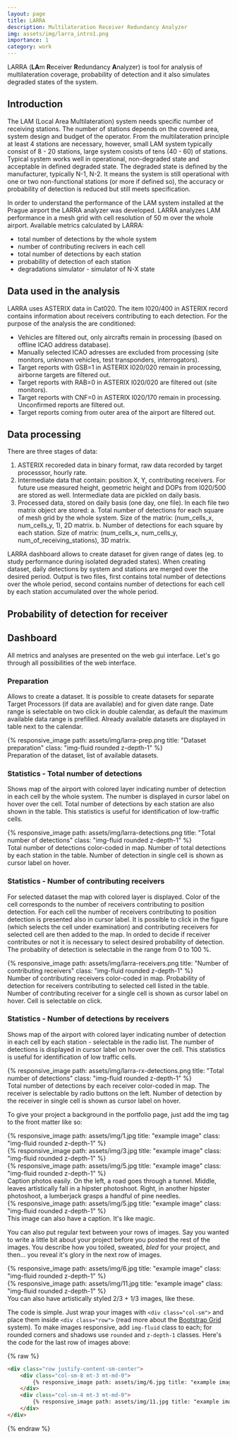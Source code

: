 ```yaml
---
layout: page
title: LARRA
description: Multilateration Receiver Redundancy Analyzer
img: assets/img/larra_intro1.png
importance: 1
category: work
---
```

LARRA (**LA**m **R**eceiver **R**edundancy **A**nalyzer) is tool for analysis of multilateration coverage, probability of detection and it also simulates degraded states of the system.

## Introduction
The LAM (Local Area Multilateration) system needs specific number of receiving stations. The number of stations depends on the covered area, system design and budget of the operator. From the multilateration principle at least 4 stations are necessary, however, small LAM system typically consist of 8 - 20 stations, large system cosists of tens (40 - 60) of stations. Typical system works well in operational, non-degraded state and acceptable in defined degraded state. The degraded state is defined by the manufacturer, typically N-1, N-2. It means the system is still operational with one or two non-functional stations (or more if defined so), the accuracy or probability of detection is reduced but still meets specification.

In order to understand the performance of the LAM system installed at the Prague airport the LARRA analyzer was developed. LARRA analyzes LAM performance in a mesh grid with cell resolution of 50 m over the whole airport. 
Available metrics calculated by LARRA:
  - total number of detections by the whole system
  - number of contributing recivers in each cell
  - total number of detections by each station
  - probability of detection of each station
  - degradations simulator - simulator of N-X state

## Data used in the analysis
LARRA uses ASTERIX data in Cat020. The item I020/400 in ASTERIX record contains information about receivers contributing to each detection. For the purpose of the analysis the are conditioned:
  - Vehicles are filtered out, only aircrafts remain in processing (based on offline ICAO address database).
  - Manually selected ICAO adresses are excluded from processing (site monitors, unknown vehicles, test transponders, interrogators).
  - Target reports with GSB=1 in ASTERIX I020/020 remain in processing, airborne targets are filtered out.
  - Target reports with RAB=0 in ASTERIX I020/020 are filtered out (site monitors).
  - Target reports with CNF=0 in ASTERIX I020/170 remain in processing. Unconfirmed reports are filtered out.
  - Target reports coming from outer area of the airport are filtered out.

## Data processing
There are three stages of data:
  1. ASTERIX recoreded data in binary format, raw data recorded by target processsor, hourly rate.
  2. Intermediate data that contain: position X, Y, contributing receivers. For future use measured height, geometric height and DOPs from I020/500 are stored as well. Intermediate data are pickled on daily basis.
  3. Processed data, stored on daily basis (one day, one file). In each file two matrix object are stored:
    a. Total number of detections for each square of mesh grid by the whole system. Size of the matrix: (num_cells_x, num_cells_y, 1), 2D matrix.
    b. Number of detections for each square by each station. Size of matrix: (num_cells_x, num_cells_y, num_of_receiving_stations), 3D matrix.

LARRA dashboard allows to create dataset for given range of dates (eg. to study performance during isolated degraded states). When creating dataset, daily detections by system and stations are merged over the desired period. Output is two files, first contains total number of detections over the whole period, second contains number of detections for each cell by each station accumulated over the whole period.

## Probability of detection for receiver

## Dashboard
All metrics and analyses are presented on the web gui interface. Let's go through all possibilities of the web interface.

### Preparation
Allows to create a dataset. It is possible to create datasets for separate Target Processors (if data are available) and for given date range. Date range is selectable on two click in double calendar, as default the maximum available data range is prefilled.
Already available datasets are displayed in table next to the calendar. 

<div class="row">
    <div class="col-sm mt-3 mt-md-0">
        {% responsive_image path: assets/img/larra-prep.png title: "Dataset preparation" class: "img-fluid rounded z-depth-1" %}
    </div>
</div>
<div class="caption">
    Preparation of the dataset, list of available datasets.
</div>

### Statistics - Total number of detections
Shows map of the airport with colored layer indicating number of detection in each cell by the whole system. The number is displayed in cursor label on hover over the cell. Total number of detections by each station are also shown in the table. This statistics is useful for identification of low-traffic cells.

<div class="row">
    <div class="col-sm mt-3 mt-md-0">
        {% responsive_image path: assets/img/larra-detections.png title: "Total number of detections" class: "img-fluid rounded z-depth-1" %}
    </div>
</div>
<div class="caption">
    Total number of detections color-coded in map. Number of total detections by each station in the table. Number of detection in single cell is shown as cursor label on hover.
</div>

### Statistics - Number of contributing receivers
For selected dataset the map with colored layer is displayed. Color of the cell corresponds to the number of receivers contributing to position detection. For each cell the number of receivers contributing to position detection is presented also in cursor label. It is possible to click in the figure (which selects the cell under examination) and contributing receivers for selected cell are then added to the map.
In orded to decide if receiver contributes or not it is necessary to select desired probability of detection. The probablity of detection is selectable in the range from 0 to 100 %.

<div class="row">
    <div class="col-sm mt-3 mt-md-0">
        {% responsive_image path: assets/img/larra-receivers.png title: "Number of contributing receivers" class: "img-fluid rounded z-depth-1" %}
    </div>
</div>
<div class="caption">
    Number of contributing receivers color-coded in map. Probability of detection for receivers contributing to selected cell listed in the table. Number of contributing receiver for a single cell is shown as cursor label on hover. Cell is selectable on click.
</div>

### Statistics - Number of detections by receivers
Shows map of the airport with colored layer indicating number of detection in each cell by each station - selectable in the radio list. The number of detections is displayed in cursor label on hover over the cell. This statistics is useful for identification of low traffic cells.

<div class="row">
    <div class="col-sm mt-3 mt-md-0">
        {% responsive_image path: assets/img/larra-rx-detections.png title: "Total number of detections" class: "img-fluid rounded z-depth-1" %}
    </div>
</div>
<div class="caption">
    Total number of detections by each receiver color-coded in map. The receiver is selectable by radio buttons on the left. Number of detection by the receiver in single cell is shown as cursor label on hover.
</div>


To give your project a background in the portfolio page, just add the img tag to the front matter like so:


<div class="row">
    <div class="col-sm mt-3 mt-md-0">
        {% responsive_image path: assets/img/1.jpg title: "example image" class: "img-fluid rounded z-depth-1" %}
    </div>
    <div class="col-sm mt-3 mt-md-0">
        {% responsive_image path: assets/img/3.jpg title: "example image" class: "img-fluid rounded z-depth-1" %}
    </div>
    <div class="col-sm mt-3 mt-md-0">
        {% responsive_image path: assets/img/5.jpg title: "example image" class: "img-fluid rounded z-depth-1" %}
    </div>
</div>
<div class="caption">
    Caption photos easily. On the left, a road goes through a tunnel. Middle, leaves artistically fall in a hipster photoshoot. Right, in another hipster photoshoot, a lumberjack grasps a handful of pine needles.
</div>
<div class="row">
    <div class="col-sm mt-3 mt-md-0">
        {% responsive_image path: assets/img/5.jpg title: "example image" class: "img-fluid rounded z-depth-1" %}
    </div>
</div>
<div class="caption">
    This image can also have a caption. It's like magic.
</div>

You can also put regular text between your rows of images.
Say you wanted to write a little bit about your project before you posted the rest of the images.
You describe how you toiled, sweated, *bled* for your project, and then... you reveal it's glory in the next row of images.


<div class="row justify-content-sm-center">
    <div class="col-sm-8 mt-3 mt-md-0">
        {% responsive_image path: assets/img/6.jpg title: "example image" class: "img-fluid rounded z-depth-1" %}
    </div>
    <div class="col-sm-4 mt-3 mt-md-0">
        {% responsive_image path: assets/img/11.jpg title: "example image" class: "img-fluid rounded z-depth-1" %}
    </div>
</div>
<div class="caption">
    You can also have artistically styled 2/3 + 1/3 images, like these.
</div>


The code is simple.
Just wrap your images with `<div class="col-sm">` and place them inside `<div class="row">` (read more about the <a href="https://getbootstrap.com/docs/4.4/layout/grid/">Bootstrap Grid</a> system).
To make images responsive, add `img-fluid` class to each; for rounded corners and shadows use `rounded` and `z-depth-1` classes.
Here's the code for the last row of images above:

{% raw %}
```html
<div class="row justify-content-sm-center">
    <div class="col-sm-8 mt-3 mt-md-0">
        {% responsive_image path: assets/img/6.jpg title: "example image" class: "img-fluid rounded z-depth-1" %}
    </div>
    <div class="col-sm-4 mt-3 mt-md-0">
        {% responsive_image path: assets/img/11.jpg title: "example image" class: "img-fluid rounded z-depth-1" %}
    </div>
</div>
```
{% endraw %}
